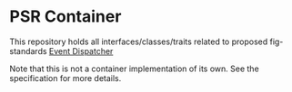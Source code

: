 # PSR Container
This repository holds all interfaces/classes/traits related to proposed fig-standards [Event Dispatcher](https://github.com/php-fig/fig-standards/blob/master/proposed/event-dispatcher.md)

Note that this is not a container implementation of its own. See the specification for more details.
